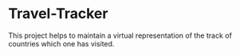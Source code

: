 # Travel-Tracker
This project helps to maintain a virtual representation of the track of countries which one has visited.
